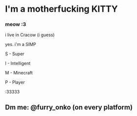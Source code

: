 # I'm a motherfucking KITTY
### meow :3

i live in Cracow (i guess)

yes. i'm a SIMP

S - Super

I - Intelligent

M - Minecraft

P - Player

:33333

## Dm me: @furry_onko (on every platform)
